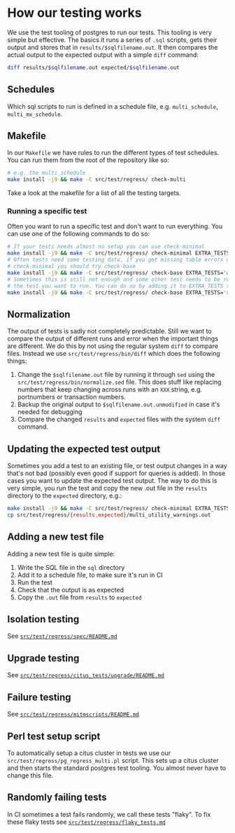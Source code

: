 # How our testing works

We use the test tooling of postgres to run our tests. This tooling is very
simple but effective. The basics it runs a series of `.sql` scripts, gets
their output and stores that in `results/$sqlfilename.out`. It then compares the
actual output to the expected output with a simple `diff` command:

```bash
diff results/$sqlfilename.out expected/$sqlfilename.out
```

## Schedules

Which sql scripts to run is defined in a schedule file, e.g. `multi_schedule`,
`multi_mx_schedule`.

## Makefile

In our `Makefile` we have rules to run the different types of test schedules.
You can run them from the root of the repository like so:

```bash
# e.g. the multi_schedule
make install -j9 && make -C src/test/regress/ check-multi
```

Take a look at the makefile for a list of all the testing targets.

### Running a specific test

Often you want to run a specific test and don't want to run everything. You can
use one of the following commands to do so:

```bash
# If your tests needs almost no setup you can use check-minimal
make install -j9 && make -C src/test/regress/ check-minimal EXTRA_TESTS='multi_utility_warnings'
# Often tests need some testing data, if you get missing table errors using
# check-minimal you should try check-base
make install -j9 && make -C src/test/regress/ check-base EXTRA_TESTS='with_prepare'
# Sometimes this is still not enough and some other test needs to be run before
# the test you want to run. You can do so by adding it to EXTRA_TESTS too.
make install -j9 && make -C src/test/regress/ check-base EXTRA_TESTS='add_coordinator coordinator_shouldhaveshards'
```

## Normalization

The output of tests is sadly not completely predictable. Still we want to
compare the output of different runs and error when the important things are
different. We do this by not using the regular system `diff` to compare files.
Instead we use `src/test/regress/bin/diff` which does the following things:

1. Change the `$sqlfilename.out` file by running it through `sed` using the
   `src/test/regress/bin/normalize.sed` file. This does stuff like replacing
   numbers that keep changing across runs with an `XXX` string, e.g. portnumbers
   or transaction numbers.
2. Backup the original output to `$sqlfilename.out.unmodified` in case it's
   needed for debugging
3. Compare the changed `results` and `expected` files with the system `diff`
   command.

## Updating the expected test output

Sometimes you add a test to an existing file, or test output changes in a way
that's not bad (possibly even good if support for queries is added). In those
cases you want to update the expected test output.
The way to do this is very simple, you run the test and copy the new .out file
in the `results` directory to the `expected` directory, e.g.:

```bash
make install -j9 && make -C src/test/regress/ check-minimal EXTRA_TESTS='multi_utility_warnings'
cp src/test/regress/{results,expected}/multi_utility_warnings.out
```

## Adding a new test file

Adding a new test file is quite simple:

1. Write the SQL file in the `sql` directory
2. Add it to a schedule file, to make sure it's run in CI
3. Run the test
4. Check that the output is as expected
5. Copy the `.out` file from `results` to `expected`

## Isolation testing

See [`src/test/regress/spec/README.md`](https://github.com/citusdata/citus/blob/master/src/test/regress/spec/README.md)

## Upgrade testing

See [`src/test/regress/citus_tests/upgrade/README.md`](https://github.com/citusdata/citus/blob/master/src/test/regress/citus_tests/upgrade/README.md)

## Failure testing

See [`src/test/regress/mitmscripts/README.md`](https://github.com/citusdata/citus/blob/master/src/test/regress/mitmscripts/README.md)

## Perl test setup script

To automatically setup a citus cluster in tests we use our
`src/test/regress/pg_regress_multi.pl` script. This sets up a citus cluster and
then starts the standard postgres test tooling. You almost never have to change
this file.

## Randomly failing tests

In CI sometimes a test fails randomly, we call these tests "flaky". To fix these
flaky tests see [`src/test/regress/flaky_tests.md`](https://github.com/citusdata/citus/blob/master/src/test/regress/mitmscripts/README.md)

